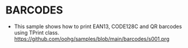 # BARCODES

* This sample shows how to print EAN13, CODE128C and QR barcodes using TPrint class.
https://github.com/oohg/samples/blob/main/barcodes/s001.prg
